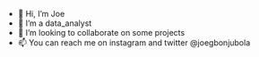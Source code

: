- 👋 Hi, I’m Joe
- 👀 I’m a data_analyst
- 💞️ I’m looking to collaborate on some projects
- 📫 You can reach me on instagram and twitter @joegbonjubola

<!---
joegbonjubola/joegbonjubola is a ✨ special ✨ repository because its `README.md` (this file) appears on your GitHub profile.
You can click the Preview link to take a look at your changes.
--->
